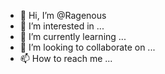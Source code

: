 - 👋 Hi, I’m @Ragenous
- 👀 I’m interested in ...
- 🌱 I’m currently learning ...
- 💞️ I’m looking to collaborate on ...
- 📫 How to reach me ...

<!---
Ragenous/Ragenous is a ✨ special ✨ repository because its `README.md` (this file) appears on your GitHub profile.
You can click the Preview link to take a look at your changes.
--->
